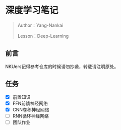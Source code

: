 # 深度学习笔记

> Author：Yang-Nankai
>
> Lesson：Deep-Learning

## 前言

NKUers记得参考仓库的时候请勿抄袭，转载请注明原处。

## 任务

- [x] 前置知识
- [x] FFN前馈神经网络
- [x] CNN卷积神经网络
- [ ] RNN循环神经网络
- [ ] 团队作业
